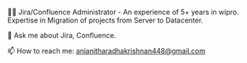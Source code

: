 🧑‍💻 Jira/Confluence Administrator - An experience of 5+ years in wipro. Expertise in Migration of projects from Server to Datacenter.

💬 Ask me about Jira, Confluence.

📫 How to reach me: anianitharadhakrishnan448@gmail.com
